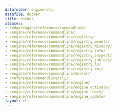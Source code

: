 ```yaml
---
datafolder: engine-cli
datafile: docker
title: docker
aliases:
- /edge/engine/reference/commandline/
- /engine/reference/commandline/
- /engine/reference/commandline/registry/
- /engine/reference/commandline/registry_events/
- /engine/reference/commandline/registry_history/
- /engine/reference/commandline/registry_info/
- /engine/reference/commandline/registry_inspect/
- /engine/reference/commandline/registry_joblogs/
- /engine/reference/commandline/registry_ls/
- /engine/reference/commandline/registry_rmi/
- /engine/reference/commandline/docker/
- /reference/commandline/cli/
- /engine/reference/commandline/engine/
- /engine/reference/commandline/engine_activate/
- /engine/reference/commandline/engine_check/
- /engine/reference/commandline/engine_update/
layout: cli
---
```


<!--
This page is automatically generated from Docker's source code. If you want to
suggest a change to the text that appears here, open a ticket or pull request
in the source repository on GitHub:

https://github.com/docker/cli
-->
